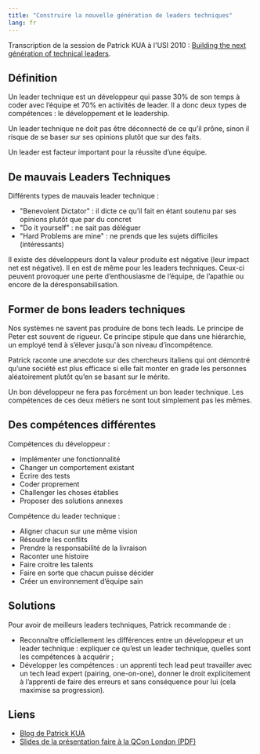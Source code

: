 ```yaml
---
title: "Construire la nouvelle génération de leaders techniques"
lang: fr
---
```


Transcription de la session de Patrick KUA à l'USI 2010 : [Building the next génération of technical leaders](http://www.universite-du-si.com/en/conferences/6-paris-usi-2010/sessions/912-construire-la-nouvelle-generation-de-leaders-techniques).

## Définition

Un leader technique est un développeur qui passe 30% de son temps à coder avec l’équipe et 70% en activités de leader. Il a donc deux types de compétences : le développement et le leadership.

Un leader technique ne doit pas être déconnecté de ce qu’il prône, sinon il risque de se baser sur ses opinions plutôt que sur des faits.

Un leader est facteur important pour la réussite d’une équipe.

## De mauvais Leaders Techniques

Différents types de mauvais leader technique :

- "Benevolent Dictator" : il dicte ce qu’il fait en étant soutenu par ses opinions plutôt que par du concret
- "Do it yourself" : ne sait pas déléguer
- "Hard Problems are mine" : ne prends que les sujets difficiles (intéressants)

Il existe des développeurs dont la valeur produite est négative (leur impact net est négative). Il en est de même pour les leaders techniques. Ceux-ci peuvent provoquer une perte d’enthousiasme de l’équipe, de l’apathie ou encore de la déresponsabilisation.

## Former de bons leaders techniques

Nos systèmes ne savent pas produire de bons tech leads. Le principe de Peter est souvent de rigueur. Ce principe stipule que dans une hiérarchie, un employé tend à s’élever jusqu'à son niveau d’incompétence.

Patrick raconte une anecdote sur des chercheurs italiens qui ont démontré qu’une société est plus efficace si elle fait monter en grade les personnes aléatoirement plutôt qu’en se basant sur le mérite.

Un bon développeur ne fera pas forcément un bon leader technique. Les compétences de ces deux métiers ne sont tout simplement pas les mêmes.

## Des compétences différentes

Compétences du développeur :

- Implémenter une fonctionnalité
- Changer un comportement existant
- Écrire des tests
- Coder proprement
- Challenger les choses établies
- Proposer des solutions annexes

Compétence du leader technique :

- Aligner chacun sur une même vision
- Résoudre les conflits
- Prendre la responsabilité de la livraison
- Raconter une histoire
- Faire croitre les talents
- Faire en sorte que chacun puisse décider
- Créer un environnement d’équipe sain

## Solutions

Pour avoir de meilleurs leaders techniques, Patrick recommande de :

- Reconnaître officiellement les différences entre un développeur et un leader technique : expliquer ce qu’est un leader technique, quelles sont les compétences à acquérir ;
- Développer les compétences : un apprenti tech lead peut travailler avec un tech lead expert (pairing, one-on-one), donner le droit explicitement à l’apprenti de faire des erreurs et sans conséquence pour lui (cela maximise sa progression).

## Liens

- [Blog de Patrick KUA](http://www.thekua.com/atwork/)
- [Slides de la présentation faire à la QCon London (PDF)](http://qconlondon.com/london-2010/file?path=/qcon-london-2010/slides/PatrickKua_BuildingTheNextGenerationOfTechnicalLeaders.pdf)

